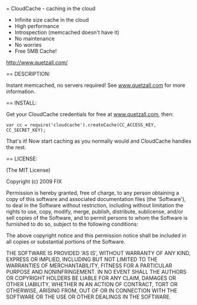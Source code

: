 = CloudCache - caching in the cloud

- Infinite size cache in the cloud
- High performance
- Introspection (memcached doesn't have it)
- No maintenance
- No worries
- Free 5MB Cache!

http://www.quetzall.com/

== DESCRIPTION:

Instant memcached, no servers required! See www.quetzall.com for more information.

== INSTALL:

Get your CloudCache credentials for free at www.quetzall.com, then:

	var cc = require('cloudcache').createCache(CC_ACCESS_KEY, CC_SECRET_KEY);

That's it!  Now start caching as you normally would and CloudCache handles the rest.


== LICENSE:

(The MIT License)

Copyright (c) 2009 FIX

Permission is hereby granted, free of charge, to any person obtaining
a copy of this software and associated documentation files (the
'Software'), to deal in the Software without restriction, including
without limitation the rights to use, copy, modify, merge, publish,
distribute, sublicense, and/or sell copies of the Software, and to
permit persons to whom the Software is furnished to do so, subject to
the following conditions:

The above copyright notice and this permission notice shall be
included in all copies or substantial portions of the Software.

THE SOFTWARE IS PROVIDED 'AS IS', WITHOUT WARRANTY OF ANY KIND,
EXPRESS OR IMPLIED, INCLUDING BUT NOT LIMITED TO THE WARRANTIES OF
MERCHANTABILITY, FITNESS FOR A PARTICULAR PURPOSE AND NONINFRINGEMENT.
IN NO EVENT SHALL THE AUTHORS OR COPYRIGHT HOLDERS BE LIABLE FOR ANY
CLAIM, DAMAGES OR OTHER LIABILITY, WHETHER IN AN ACTION OF CONTRACT,
TORT OR OTHERWISE, ARISING FROM, OUT OF OR IN CONNECTION WITH THE
SOFTWARE OR THE USE OR OTHER DEALINGS IN THE SOFTWARE.

